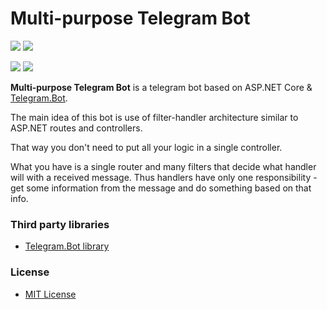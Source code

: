 Multi-purpose Telegram Bot
======
![](https://img.shields.io/github/v/release/admiralwoop/multi-purpose-tg-bot?include_prereleases&sort=semver)
[![](https://img.shields.io/badge/docker%20hub-099cec)](https://hub.docker.com/r/admiralwoop/multi-purpose-tg-bot)

![](https://img.shields.io/github/last-commit/admiralWoop/multi-purpose-tg-bot/master)
[![](https://www.codefactor.io/repository/github/admiralwoop/multi-purpose-tg-bot/badge)](https://www.codefactor.io/repository/github/admiralwoop/multi-purpose-tg-bot)

**Multi-purpose Telegram Bot** is a telegram bot based on ASP.NET Core & [Telegram.Bot](https://github.com/TelegramBots/Telegram.Bot).

The main idea of this bot is use of filter-handler architecture similar to ASP.NET routes and controllers.

That way you don't need to put all your logic in a single controller.

What you have is a single router and many filters that decide what handler will with a received message. Thus handlers have only one responsibility - get some information from the message and do something based on that info.

### Third party libraries
* [Telegram.Bot library](https://github.com/TelegramBots/Telegram.Bot)

### License 
* [MIT License](https://github.com/admiralWoop/multi-purpose-tg-bot/blob/master/LICENSE)
